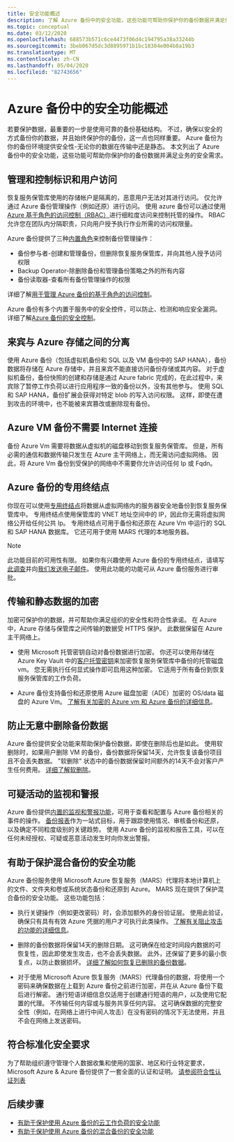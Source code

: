 ```yaml
---
title: 安全功能概述
description: 了解 Azure 备份中的安全功能，这些功能可帮助你保护你的备份数据并满足你的业务的安全需求。
ms.topic: conceptual
ms.date: 03/12/2020
ms.openlocfilehash: 688573b571c6ce4473f06d4c194795a38a33244b
ms.sourcegitcommit: 3beb067d5dc3d8895971b1bc18304e004b8a19b3
ms.translationtype: MT
ms.contentlocale: zh-CN
ms.lasthandoff: 05/04/2020
ms.locfileid: "82743656"
---
```

# <a name="overview-of-security-features-in-azure-backup"></a>Azure 备份中的安全功能概述

若要保护数据，最重要的一步是使用可靠的备份基础结构。 不过，确保以安全的方式备份你的数据，并且始终保护你的备份，这一点也同样重要。 Azure 备份为你的备份环境提供安全性-无论你的数据在传输中还是静态。 本文列出了 Azure 备份中的安全功能，这些功能可帮助你保护你的备份数据并满足业务的安全需求。

## <a name="management-and-control-of-identity-and-user-access"></a>管理和控制标识和用户访问

恢复服务保管库使用的存储帐户是隔离的，恶意用户无法对其进行访问。 仅允许通过 Azure 备份管理操作（例如还原）进行访问。 使用 azure 备份可以通过使用[Azure 基于角色的访问控制（RBAC）](https://docs.microsoft.com/azure/backup/backup-rbac-rs-vault)进行细粒度访问来控制托管的操作。 RBAC 允许您在团队内分隔职责，只向用户授予执行作业所需的访问权限量。

Azure 备份提供了三种[内置角色](https://docs.microsoft.com/azure/role-based-access-control/built-in-roles)来控制备份管理操作：

* 备份参与者-创建和管理备份，但删除恢复服务保管库，并向其他人授予访问权限
* Backup Operator-除删除备份和管理备份策略之外的所有内容
* 备份读取器-查看所有备份管理操作的权限

详细了解[用于管理 Azure 备份的基于角色的访问控制](https://docs.microsoft.com/azure/backup/backup-rbac-rs-vault)。

Azure 备份有多个内置于服务中的安全控件，可以防止、检测和响应安全漏洞。 详细了解[Azure 备份的安全控制](https://docs.microsoft.com/azure/backup/backup-security-controls)。

## <a name="separation-between-guest-and-azure-storage"></a>来宾与 Azure 存储之间的分离

使用 Azure 备份（包括虚拟机备份和 SQL 以及 VM 备份中的 SAP HANA），备份数据将存储在 Azure 存储中，并且来宾不能直接访问备份存储或其内容。  对于虚拟机备份，备份快照的创建和存储是通过 Azure fabric 完成的，在此过程中，来宾除了暂停工作负荷以进行应用程序一致的备份以外，没有其他参与。  使用 SQL 和 SAP HANA，备份扩展会获得对特定 blob 的写入访问权限。  这样，即使在遭到攻击的环境中，也不能被来宾篡改或删除现有备份。

## <a name="internet-connectivity-not-required-for-azure-vm-backup"></a>Azure VM 备份不需要 Internet 连接

备份 Azure Vm 需要将数据从虚拟机的磁盘移动到恢复服务保管库。 但是，所有必需的通信和数据传输只发生在 Azure 主干网络上，而无需访问虚拟网络。 因此，将 Azure Vm 备份到受保护的网络中不需要你允许访问任何 Ip 或 Fqdn。

## <a name="private-endpoints-for-azure-backup"></a>Azure 备份的专用终结点

你现在可以使用[专用终结点](https://docs.microsoft.com/azure/private-link/private-endpoint-overview)将数据从虚拟网络内的服务器安全地备份到恢复服务保管库中。 专用终结点使用保管库的 VNET 地址空间中的 IP，因此你无需将虚拟网络公开给任何公共 Ip。 专用终结点可用于备份和还原在 Azure Vm 中运行的 SQL 和 SAP HANA 数据库。 它还可用于使用 MARS 代理的本地服务器。

>[!NOTE]
> 此功能目前的可用性有限。 如果你有兴趣使用 Azure 备份的专用终结点，请填写[此调查](https://forms.microsoft.com/Pages/ResponsePage.aspx?id=v4j5cvGGr0GRqy180BHbR0H3_nezt2RNkpBCUTbWEapUQk5EQ1QxRzVOWDNDS1Y1Q0xLTkdLQ0U0RC4u)并向[我们发送电子邮件](mailto:azbackupnetsec@microsoft.com)。 使用此功能的功能可从 Azure 备份服务进行审批。

## <a name="encryption-of-data-in-transit-and-at-rest"></a>传输和静态数据的加密

加密可保护你的数据，并可帮助你满足组织的安全性和符合性承诺。 在 Azure 中，Azure 存储与保管库之间传输的数据受 HTTPS 保护。 此数据保留在 Azure 主干网络上。

* 使用 Microsoft 托管密钥自动对备份数据进行加密。 你还可以使用存储在 Azure Key Vault 中的[客户托管密钥](backup-encryption.md#encryption-of-backup-data-using-customer-managed-keys)来加密恢复服务保管库中备份的托管磁盘 vm。 您无需执行任何显式操作即可启用这种加密。 它适用于所有备份到恢复服务保管库的工作负荷。

* Azure 备份支持备份和还原使用 Azure 磁盘加密（ADE）加密的 OS/data 磁盘的 Azure Vm。 [了解有关加密的 Azure vm 和 Azure 备份的详细信息](https://docs.microsoft.com/azure/backup/backup-azure-vms-encryption)。

## <a name="protection-of-backup-data-from-unintentional-deletes"></a>防止无意中删除备份数据

Azure 备份提供安全功能来帮助保护备份数据，即使在删除后也是如此。 使用软删除时，如果用户删除 VM 的备份，备份数据将保留14天，允许恢复该备份项目且不会丢失数据。 "软删除" 状态中的备份数据保留时间额外的14天不会对客户产生任何费用。 [详细了解软删除](backup-azure-security-feature-cloud.md)。

## <a name="monitoring-and-alerts-of-suspicious-activity"></a>可疑活动的监视和警报

Azure 备份提供[内置的监视和警报功能](https://docs.microsoft.com/azure/backup/backup-azure-monitoring-built-in-monitor)，可用于查看和配置与 Azure 备份相关的事件的操作。 [备份报表](https://docs.microsoft.com/azure/backup/configure-reports)作为一站式目标，用于跟踪使用情况、审核备份和还原，以及确定不同粒度级别的关键趋势。 使用 Azure 备份的监视和报告工具，可以在任何未经授权、可疑或恶意活动发生时向你发出警报。

## <a name="security-features-to-help-protect-hybrid-backups"></a>有助于保护混合备份的安全功能

Azure 备份服务使用 Microsoft Azure 恢复服务（MARS）代理将本地计算机上的文件、文件夹和卷或系统状态备份和还原到 Azure。 MARS 现在提供了保护混合备份的安全功能。 这些功能包括：

* 执行关键操作（例如更改密码）时，会添加额外的身份验证层。 使用此验证，确保只有具有有效 Azure 凭据的用户才可执行此类操作。 [了解有关阻止攻击的功能的详细信息](https://docs.microsoft.com/azure/backup/backup-azure-security-feature#prevent-attacks)。

* 删除的备份数据将保留14天的删除日期。 这可确保在给定时间段内数据的可恢复性，因此即使发生攻击，也不会丢失数据。 此外，还保留了更多的最小恢复点，以防止数据损坏。 [详细了解如何恢复已删除的备份数据](https://docs.microsoft.com/azure/backup/backup-azure-security-feature#recover-deleted-backup-data)。

* 对于使用 Microsoft Azure 恢复服务（MARS）代理备份的数据，将使用一个密码来确保数据在上载到 Azure 备份之前进行加密，并在从 Azure 备份下载后进行解密。 通行短语详细信息仅适用于创建通行短语的用户，以及使用它配置的代理。 不传输任何内容或与服务共享任何内容。 这可确保数据的完整安全性（例如，在网络上进行中间人攻击）在没有密码的情况下无法使用，并且不会在网络上发送密码。

## <a name="compliance-with-standardized-security-requirements"></a>符合标准化安全要求

为了帮助组织遵守管理个人数据收集和使用的国家、地区和行业特定要求，Microsoft Azure & Azure 备份提供了一套全面的认证和证明。 [请参阅符合性认证列表](compliance-offerings.md)

## <a name="next-steps"></a>后续步骤

* [有助于保护使用 Azure 备份的云工作负荷的安全功能](backup-azure-security-feature-cloud.md)
* [有助于保护使用 Azure 备份的混合备份的安全功能](backup-azure-security-feature.md)

